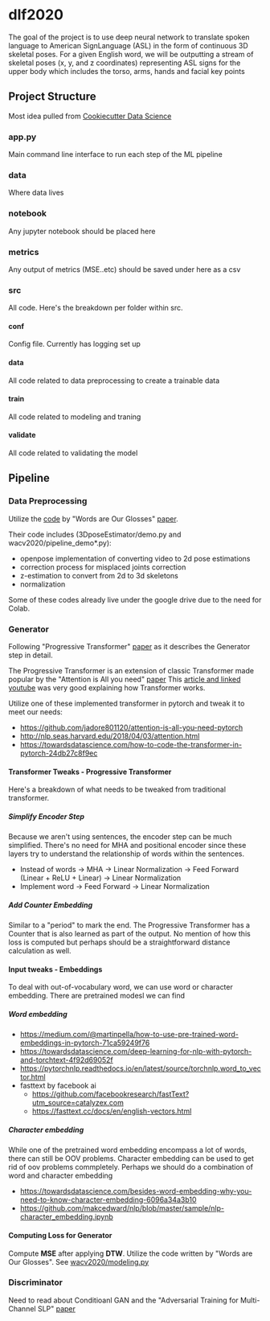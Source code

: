 # dlf2020
The goal of the project is to use deep neural network to translate spoken language to American SignLanguage (ASL) in the form of continuous 3D skeletal poses. For a given English word, we will be outputting a stream of skeletal poses (x, y, and z coordinates) representing ASL signs for the upper body which includes the torso, arms, hands and facial key points


## Project Structure
Most idea pulled from [Cookiecutter Data Science](https://drivendata.github.io/cookiecutter-data-science/#directory-structure)

### app.py
Main command line interface to run each step of the ML pipeline

### data
Where data lives

### notebook
Any jupyter notebook should be placed here

### metrics
Any output of metrics (MSE..etc) should be saved under here as a csv

### src
All code. Here's the breakdown per folder within src.
#### conf
Config file. Currently has logging set up
#### data
All code related to data preprocessing to create a trainable data 
#### train
All code related to modeling and traning
#### validate
All code related to validating the model 


## Pipeline

### Data Preprocessing
Utilize the [code](https://github.com/gopeith/SignLanguageProcessing) by "Words are Our Glosses" [paper](https://openaccess.thecvf.com/content_WACV_2020/papers/Zelinka_Neural_Sign_Language_Synthesis_Words_Are_Our_Glosses_WACV_2020_paper.pdf). 

Their code includes (3DposeEstimator/demo.py and wacv2020/pipeline_demo*.py):
 - openpose implementation of converting video to 2d pose estimations 
 - correction process for misplaced joints correction 
 - z-estimation to convert from 2d to 3d skeletons
 - normalization  

Some of these codes already live under the google drive due to the need for Colab. 

### Generator
Following "Progressive Transformer" [paper](https://arxiv.org/pdf/2004.14874.pdf) as it describes the Generator step in detail.

The Progressive Transformer is an extension of classic Transformer made popular by the "Attention is All you need" [paper](https://arxiv.org/abs/1706.03762)
This [article and linked youtube](https://towardsdatascience.com/illustrated-guide-to-transformers-step-by-step-explanation-f74876522bc0) was very good explaining how Transformer works. 

Utilize one of these implemented transformer in pytorch and tweak it to meet our needs:
 - https://github.com/jadore801120/attention-is-all-you-need-pytorch 
 - http://nlp.seas.harvard.edu/2018/04/03/attention.html
 - https://towardsdatascience.com/how-to-code-the-transformer-in-pytorch-24db27c8f9ec

#### Transformer Tweaks - Progressive Transformer
Here's a breakdown of what needs to be tweaked from traditional transformer. 

##### Simplify Encoder Step
Because we aren't using sentences, the encoder step can be much simplified. There's no need for MHA and positional encoder since these layers 
try to understand the relationship of words within the sentences. 
 - Instead of words ->  MHA -> Linear Normalization -> Feed Forward (Linear + ReLU + Linear) -> Linear Normalization  
 - Implement word -> Feed Forward -> Linear Normalization 

##### Add Counter Embedding
Similar to a "period" to mark the end. The Progressive Transformer has a Counter that is also learned as part of the output. 
No mention of how this loss is computed but perhaps should be a straightforward distance calculation as well. 

#### Input tweaks - Embeddings
To deal with out-of-vocabulary word, we can use word or character embedding.
There are pretrained modesl we can find

##### Word embedding
 - https://medium.com/@martinpella/how-to-use-pre-trained-word-embeddings-in-pytorch-71ca59249f76
 - https://towardsdatascience.com/deep-learning-for-nlp-with-pytorch-and-torchtext-4f92d69052f
 - https://pytorchnlp.readthedocs.io/en/latest/source/torchnlp.word_to_vector.html
 - fasttext by facebook ai 
   - https://github.com/facebookresearch/fastText?utm_source=catalyzex.com
   - https://fasttext.cc/docs/en/english-vectors.html
##### Character embedding
While one of the pretrained word embedding encompass a lot of words, there can still be OOV problems. Character embedding can be used to get rid of
oov problems commpletely. Perhaps we should do a combination of word and character embedding
 - https://towardsdatascience.com/besides-word-embedding-why-you-need-to-know-character-embedding-6096a34a3b10
 - https://github.com/makcedward/nlp/blob/master/sample/nlp-character_embedding.ipynb

#### Computing Loss for Generator
Compute **MSE** after applying **DTW**. Utilize the code written by "Words are Our Glosses". See [wacv2020/modeling.py](https://github.com/gopeith/SignLanguageProcessing/blob/master/wacv2020/modeling.py)


### Discriminator
Need to read about Conditioanl GAN and the "Adversarial Training for Multi-Channel SLP" [paper](https://arxiv.org/pdf/2008.12405.pdf)









